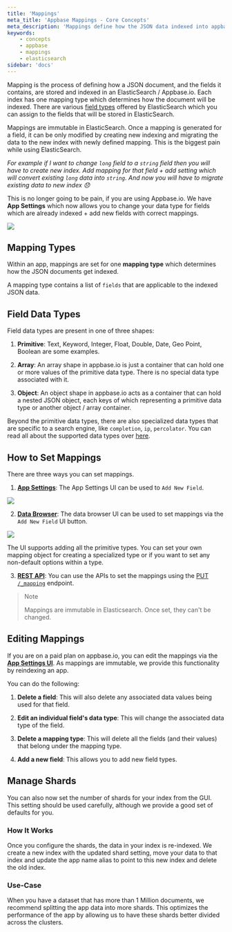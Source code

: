 ```yaml
---
title: 'Mappings'
meta_title: 'Appbase Mappings - Core Concepts'
meta_description: 'Mappings define how the JSON data indexed into appbase.io is stored as.'
keywords:
    - concepts
    - appbase
    - mappings
    - elasticsearch
sidebar: 'docs'
---
```


Mapping is the process of defining how a JSON document, and the fields it contains, are stored and indexed in an ElasticSearch / Appbase.io. Each index has one mapping type which determines how the document will be indexed. There are various [field types](https://www.elastic.co/guide/en/elasticsearch/reference/current/mapping.html) offered by ElasticSearch which you can assign to the fields that will be stored in ElasticSearch.

Mappings are immutable in ElasticSearch. Once a mapping is generated for a field, it can be only modified by creating new indexing and migrating the data to the new index with newly defined mapping. This is the biggest pain while using ElasticSearch.

_For example if I want to change `long` field to a `string` field then you will have to create new index. Add mapping for that field + add setting which will convert existing `long` data into `string`. And now you will have to migrate existing data to new index 😞_

This is no longer going to be pain, if you are using Appbase.io. We have **App Settings** which now allows you to change your data type for fields which are already indexed + add new fields with correct mappings.

![](https://i.imgur.com/ajFgt2r.gif)

## Mapping Types

Within an app, mappings are set for one **mapping type** which determines how the JSON documents get indexed.

A mapping type contains a list of `fields` that are applicable to the indexed JSON data.

## Field Data Types

Field data types are present in one of three shapes:

1. **Primitive**: Text, Keyword, Integer, Float, Double, Date, Geo Point, Boolean are some examples.

2. **Array**: An array shape in appbase.io is just a container that can hold one or more values of the primitive data type. There is no special data type associated with it.

3. **Object**: An object shape in appbase.io acts as a container that can hold a nested JSON object, each keys of which representing a primitive data type or another object / array container.

Beyond the primitive data types, there are also specialized data types that are specific to a search engine, like `completion`, `ip`, `percolator`. You can read all about the supported data types over [here](https://www.elastic.co/guide/en/elasticsearch/reference/current/mapping-types.html).

## How to Set Mappings

There are three ways you can set mappings.

1. [**App Settings**](https://dashboard.appbase.io/app?view=settings): The App Settings UI can be used to `Add New Field`.

![](https://i.imgur.com/jq3gVWZ.png)

2. [**Data Browser**](https://dashboard.appbase.io/app?view=browse): The data browser UI can be used to set mappings via the `Add New Field` UI button.

![](https://i.imgur.com/51KlukI.png)

The UI supports adding all the primitive types. You can set your own mapping object for creating a specialized type or if you want to set any non-default options within a type.

3. [**REST API**](https://rest.appbase.io): You can use the APIs to set the mappings using the [PUT `/_mapping`](https://rest.appbase.io/#5c5e8488-a1a0-6bdb-a840-73b40a8d990a) endpoint.

> Note <i class="fa fa-info-circle"></i>
>
> Mappings are immutable in Elasticsearch. Once set, they can't be changed.

## Editing Mappings

If you are on a paid plan on appbase.io, you can edit the mappings via the [**App Settings UI**](https://dashboard.appbase.io/app?view=settings). As mappings are immutable, we provide this functionality by reindexing an app.

You can do the following:

1. **Delete a field**: This will also delete any associated data values being used for that field.

2. **Edit an individual field's data type**: This will change the associated data type of the field.

3. **Delete a mapping type**: This will delete all the fields (and their values) that belong under the mapping type.

4. **Add a new field**: This allows you to add new field types.

## Manage Shards

You can also now set the number of shards for your index from the GUI. This setting should be used carefully, although we provide a good set of defaults for you.

### How It Works

Once you configure the shards, the data in your index is re-indexed. We create a new index with the updated shard setting, move your data to that index and update the app name alias to point to this new index and delete the old index.

### Use-Case

When you have a dataset that has more than 1 Million documents, we recommend splitting the app data into more shards. This optimizes the performance of the app by allowing us to have these shards better divided across the clusters.
